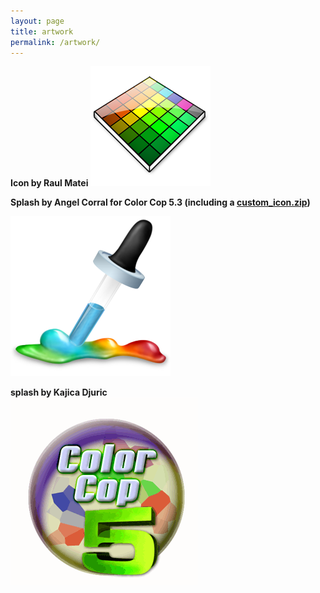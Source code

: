 ```yaml
---
layout: page
title: artwork
permalink: /artwork/
---
```


<b>Icon by Raul Matei</b>
<img alt="Color Cop Icon" src="/images/colorcopy192x192.png?1353261722" style="width:192px;height:192px" />

<b>Splash by Angel Corral for Color Cop 5.3 (including a <a class="lnk" href="/images/Color_Cop_5_3icon.zip">custom_icon.zip</a>)</b>

<img alt="Colorcop5" src="/images/ColorCop5.3.png?1353261722" />

<b>splash by Kajica Djuric</b><br/>
<img alt="color cop splash" src="/images/colorcop_splash.gif?1353261722" />
